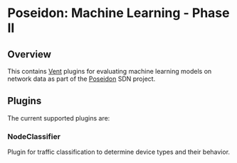 # Poseidon: Machine Learning - Phase II

## Overview
This contains [Vent](https://github.com/CyberReboot/vent) plugins for evaluating
machine learning models on network data as part of the
[Poseidon](https://github.com/CyberReboot/poseidon) SDN project.

## Plugins
The current supported plugins are:
### NodeClassifier
Plugin for traffic classification to determine device types and their behavior.
